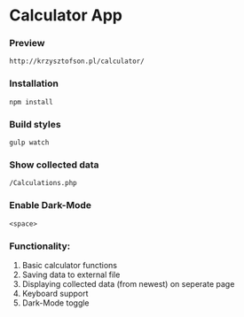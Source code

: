 # Calculator App



### Preview

```
http://krzysztofson.pl/calculator/
```

### Installation

```
npm install
```

### Build styles

```
gulp watch
```

### Show collected data

```
/Calculations.php
```

### Enable Dark-Mode

```
<space>
```

### Functionality:
1. Basic calculator functions
2. Saving data to external file
3. Displaying collected data (from newest) on seperate page
4. Keyboard support
5. Dark-Mode toggle

